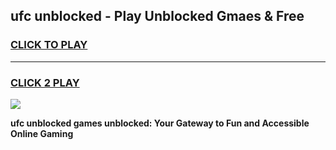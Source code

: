 
## ufc unblocked - Play Unblocked Gmaes & Free
<h3>
<a href="https://news.freeplayer.one?title=ufc_unblocked&ref=23F">CLICK TO PLAY</a></h3>
<hr>

<h3>
<a href="https://news.freeplayer.one?title=ufc_unblocked&ref=23F">CLICK 2 PLAY</a>
  
</h3>

<a href="https://news.freeplayer.one?title=ufc_unblocked&ref=23F/"><img src="https://clearcache.store/games.png"></a>


**ufc unblocked games unblocked: Your Gateway to Fun and Accessible Online Gaming**
